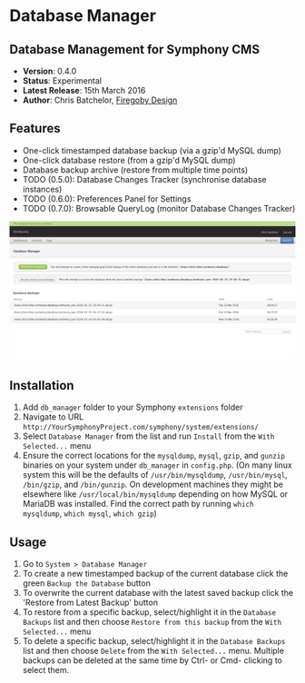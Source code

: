 # Database Manager

## Database Management for Symphony CMS

 - **Version**: 0.4.0
 - **Status**: Experimental
 - **Latest Release**: 15th March 2016
 - **Author**: Chris Batchelor, [Firegoby Design](http://firegoby.com/) 

## Features

 - One-click timestamped database backup (via a gzip'd MySQL dump)
 - One-click database restore (from a gzip'd MySQL dump)
 - Database backup archive (restore from multiple time points)
 - TODO (0.5.0): Database Changes Tracker (synchronise database instances)
 - TODO (0.6.0): Preferences Panel for Settings
 - TODO (0.7.0): Browsable QueryLog (monitor Database Changes Tracker)

![Database Manager UI](/screenshots/ui.png)

## Installation

1. Add `db_manager` folder to your Symphony `extensions` folder
2. Navigate to URL `http://YourSymphonyProject.com/symphony/system/extensions/`
3. Select `Database Manager` from the list and run `Install` from the `With Selected...` menu
4. Ensure the correct locations for the `mysqldump`, `mysql`, `gzip`, and `gunzip` binaries on your system under `db_manager` in `config.php`. (On many linux system this will be the defaults of `/usr/bin/mysqldump`, `/usr/bin/mysql`, `/bin/gzip`, and `/bin/gunzip`. On development machines they might be elsewhere like `/usr/local/bin/mysqldump` depending on how MySQL or MariaDB was installed. Find the correct path by running `which mysqldump`, `which mysql`, `which gzip`)

## Usage

1. Go to `System > Database Manager`
2. To create a new timestamped backup of the current database click the green `Backup the Database` button
3. To overwrite the current database with the latest saved backup click the 'Restore from Latest Backup' button
4. To restore from a specific backup, select/highlight it in the `Database Backups` list and then choose `Restore from this backup` from the `With Selected...` menu
5. To delete a specific backup, select/highlight it in the `Database Backups` list and then choose `Delete` from the `With Selected...` menu. Multiple backups can be deleted at the same time by Ctrl- or Cmd- clicking to select them.

